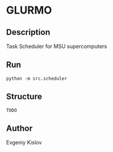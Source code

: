 # GLURMO

## Description

Task Scheduler for MSU supercomputers

## Run

`python -m src.scheduler`

## Structure

`TODO`

## Author

Evgeniy Kislov